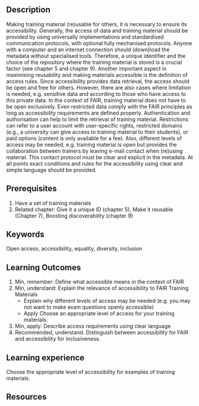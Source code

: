 ## Description

Making training material (re)usable for others, it is necessary to ensure its accessibility. Generally, the access of data and training material should be provided by using universally implementations and standardised communication protocols, with optional fully mechanised protocols. Anyone with a computer and an internet connection should (down)load the metadata without specialised tools. Therefore, a unique identifier and the choice of the repository where the training material is stored is a crucial factor (see chapter 5 and chapter 9).
Another important aspect in maximising reusability and making materials accessible is the definition of access rules. Since accessibility provides data retrieval, the access should be open and free for others. However, there are also cases where limitation is needed, e.g. sensitive data and according to those who have access to this private data. In the context of FAIR, training material does not have to be open exclusively. Even restricted data comply with the FAIR principles as long as accessibility requirements are defined properly.
Authentication and authorisation can help to limit the retrieval of training material. Restrictions can refer to a user account with user-specific rights, restricted domains (e.g., a university can give access to training material to their students), or paid options (content is only available for a fee). Also, different levels of access may be needed, e.g. training material is open but provides the collaboration between trainers by leaving e-mail contact when (re)using material. This contact protocol must be clear and explicit in the metadata.
At all points exact conditions and rules for the accessibility using clear and simple language should be provided.

## Prerequisites

1. Have a set of training materials 
2. Related chapter: Give it a unique ID (chapter 5), Make it reusable (Chapter 7), Boosting discoverability (chapter 9)

## Keywords

Open access, accessibility, equality, diversity, inclusion

## Learning Outcomes

1. Min, remember: Define what accessible means in the context of FAIR 
2. Min, understand: Explain the relevance of accessibility to FAIR Training Materials
    * Explain why different levels of access may be needed (e.g. you may not want to make exam questions openly accessible)
    * Apply Choose an appropriate level of access for your training materials.
3. Min, apply: Describe access requirements using clear language
4. Recommended, understand. Distinguish between accessibility for FAIR and accessibility for inclusiveness. 

## Learning experience

Choose the appropriate level of accessibility for examples of training materials.

## Resources
